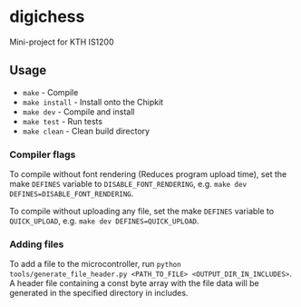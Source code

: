 # digichess
Mini-project for KTH IS1200

## Usage
- `make` - Compile
- `make install` - Install onto the Chipkit
- `make dev` - Compile and install
- `make test` - Run tests
- `make clean` - Clean build directory

### Compiler flags

To compile without font rendering (Reduces program upload time), set the make `DEFINES` variable to `DISABLE_FONT_RENDERING`, e.g. `make dev DEFINES=DISABLE_FONT_RENDERING`.

To compile without uploading any file, set the make `DEFINES` variable to `QUICK_UPLOAD`, e.g. `make dev DEFINES=QUICK_UPLOAD`.

### Adding files

To add a file to the microcontroller, run `python tools/generate_file_header.py <PATH_TO_FILE> <OUTPUT_DIR_IN_INCLUDES>`. A header file containing a const byte array with the file data will be generated in the specified directory in includes.
